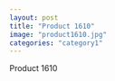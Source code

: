 ```yaml
---
layout: post
title: "Product 1610"
image: "product1610.jpg"
categories: "category1"
---
```

Product 1610
